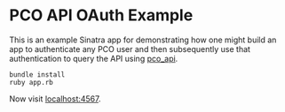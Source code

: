 # PCO API OAuth Example

This is an example Sinatra app for demonstrating how one might build an app to authenticate any PCO user
and then subsequently use that authentication to query the API using [pco_api](https://github.com/planningcenter/pco_api_ruby).

```
bundle install
ruby app.rb
```

Now visit [localhost:4567](http://localhost:4567).
